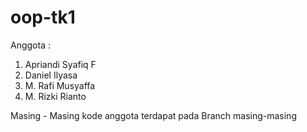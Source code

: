 # oop-tk1
Anggota :
1. Apriandi Syafiq F
2. Daniel Ilyasa
3. M. Rafi Musyaffa
4. M. Rizki Rianto

Masing - Masing kode anggota terdapat pada Branch masing-masing
